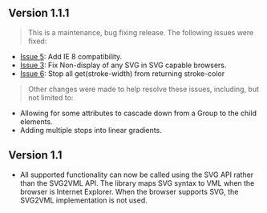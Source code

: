 ## Version 1.1.1 ##
> This is a maintenance, bug fixing release.  The following issues were fixed:
  * [Issue   5](https://code.google.com/p/svg2vml/issues/detail?id=5): Add IE 8 compatibility.
  * [Issue   3](https://code.google.com/p/svg2vml/issues/detail?id=3): Fix Non-display of any SVG in SVG capable browsers.
  * [Issue   6](https://code.google.com/p/svg2vml/issues/detail?id=6): Stop all get(stroke-width) from returning stroke-color
> Other changes were made to help resolve these issues, including, but not limited to:
  * Allowing for some attributes to cascade down from a Group to the child elements.
  * Adding multiple stops into linear gradients.

## Version 1.1 ##
  * All supported functionality can now be called using the SVG API rather than the SVG2VML API. The library maps SVG syntax to VML when the browser is Internet Explorer. When the browser supports SVG, the SVG2VML implementation is not used.